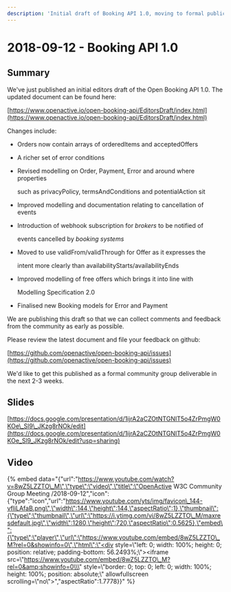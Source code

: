```yaml
---
description: 'Initial draft of Booking API 1.0, moving to formal publication'
---
```


# 2018-09-12 - Booking API 1.0

##  Summary

We've just published an initial editors draft of the Open Booking API 1.0. The updated document can be found here:

[https://www.openactive.io/open-booking-api/EditorsDraft/index.html](https://www.openactive.io/open-booking-api/EditorsDraft/index.html)

Changes include:

* Orders now contain arrays of orderedItems and acceptedOffers
* A richer set of error conditions
* Revised modelling on Order, Payment, Error and around where properties

  such as privacyPolicy, termsAndConditions and potentialAction sit

* Improved modelling and documentation relating to cancellation of events
* Introduction of webhook subscription for _brokers_ to be notified of

  events cancelled by _booking systems_

* Moved to use validFrom/validThrough for Offer as it expresses the

  intent more clearly than availabilityStarts/availabilityEnds

* Improved modelling of free offers which brings it into line with

  Modelling Specification 2.0

* Finalised new Booking models for Error and Payment

We are publishing this draft so that we can collect comments and feedback from the community as early as possible.

Please review the latest document and file your feedback on github:

[https://github.com/openactive/open-booking-api/issues](https://github.com/openactive/open-booking-api/issues)

We'd like to get this published as a formal community group deliverable in the next 2-3 weeks.

##  Slides

[https://docs.google.com/presentation/d/1ijrA2aCZOtNTGNIT5o4ZrPmgW0KOe\_Sl9\_JKzg8rNOk/edit](https://docs.google.com/presentation/d/1ijrA2aCZOtNTGNIT5o4ZrPmgW0KOe_Sl9_JKzg8rNOk/edit?usp=sharing)

##  Video

{% embed data="{\"url\":\"https://www.youtube.com/watch?v=8wZ5LZZTO\_M\",\"type\":\"video\",\"title\":\"OpenActive W3C Community Group Meeting /2018-09-12\",\"icon\":{\"type\":\"icon\",\"url\":\"https://www.youtube.com/yts/img/favicon\_144-vfliLAfaB.png\",\"width\":144,\"height\":144,\"aspectRatio\":1},\"thumbnail\":{\"type\":\"thumbnail\",\"url\":\"https://i.ytimg.com/vi/8wZ5LZZTO\_M/maxresdefault.jpg\",\"width\":1280,\"height\":720,\"aspectRatio\":0.5625},\"embed\":{\"type\":\"player\",\"url\":\"https://www.youtube.com/embed/8wZ5LZZTO\_M?rel=0&showinfo=0\",\"html\":\"<div style=\\\"left: 0; width: 100%; height: 0; position: relative; padding-bottom: 56.2493%;\\\"><iframe src=\\\"https://www.youtube.com/embed/8wZ5LZZTO\_M?rel=0&amp;showinfo=0\\\" style=\\\"border: 0; top: 0; left: 0; width: 100%; height: 100%; position: absolute;\\\" allowfullscreen scrolling=\\\"no\\\"></iframe></div>\",\"aspectRatio\":1.7778}}" %}

